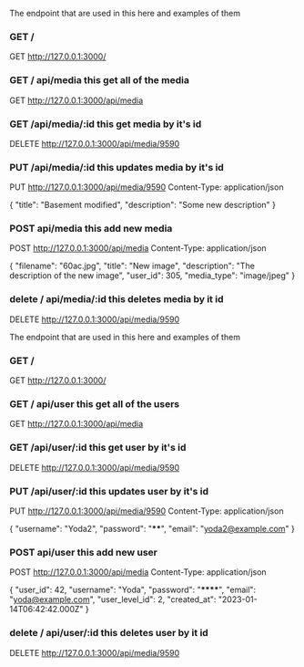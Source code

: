 The endpoint that are used in this here and examples of them

### GET /

GET http://127.0.0.1:3000/

### GET / api/media this get all of the media

GET http://127.0.0.1:3000/api/media

### GET /api/media/:id this get media by it's id

DELETE http://127.0.0.1:3000/api/media/9590

### PUT /api/media/:id this updates media by it's id

PUT http://127.0.0.1:3000/api/media/9590
Content-Type: application/json

{
"title": "Basement modified",
"description": "Some new description"
}

### POST api/media this add new media

POST http://127.0.0.1:3000/api/media
Content-Type: application/json

{
"filename": "60ac.jpg",
"title": "New image",
"description": "The description of the new image",
"user_id": 305,
"media_type": "image/jpeg"
}

### delete / api/media/:id this deletes media by it id

DELETE http://127.0.0.1:3000/api/media/9590

The endpoint that are used in this here and examples of them

### GET /

GET http://127.0.0.1:3000/

### GET / api/user this get all of the users

GET http://127.0.0.1:3000/api/media

### GET /api/user/:id this get user by it's id

DELETE http://127.0.0.1:3000/api/media/9590

### PUT /api/user/:id this updates user by it's id

PUT http://127.0.0.1:3000/api/media/9590
Content-Type: application/json

{
"username": "Yoda2",
"password": "********\*\*********",
"email": "yoda2@example.com"
}

### POST api/user this add new user

POST http://127.0.0.1:3000/api/media
Content-Type: application/json

{
"user_id": 42,
"username": "Yoda",
"password": "**\*\*\*\***",
"email": "yoda@example.com",
"user_level_id": 2,
"created_at": "2023-01-14T06:42:42.000Z"
}

### delete / api/user/:id this deletes user by it id

DELETE http://127.0.0.1:3000/api/media/9590
